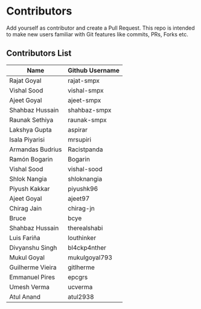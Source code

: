 # Contributors
Add yourself as contributor and create a Pull Request.
This repo is intended to make new users familiar with Git features like commits, PRs, Forks etc.

## Contributors List
| Name | Github Username |
| --- | --- |
| Rajat Goyal | rajat-smpx |
| Vishal Sood | vishal-smpx |
| Ajeet Goyal | ajeet-smpx |
| Shahbaz Hussain | shahbaz-smpx |
| Raunak Sethiya | raunak-smpx |
| Lakshya Gupta | aspirar |
| Isala Piyarisi | mrsupiri |
| Armandas Budrius | Racistpanda |
| Ramón Bogarin | Bogarin |
| Vishal Sood | vishal-sood |
| Shlok Nangia | shloknangia |
| Piyush Kakkar | piyushk96 |
| Ajeet Goyal | ajeet97 |
| Chirag Jain | chirag-jn |
| Bruce | bcye |
| Shahbaz Hussain | therealshabi |
| Luis Fariña | louthinker |
| Divyanshu Singh | bl4ckp4nther |
| Mukul Goyal | mukulgoyal793 |
| Guilherme Vieira |  gitlherme |
| Emmanuel Pires | epcgrs |
| Umesh Verma	| ucverma |
| Atul Anand | atul2938 |
